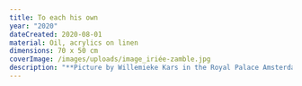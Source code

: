 ```yaml
---
title: To each his own
year: "2020"
dateCreated: 2020-08-01
material: Oil, acrylics on linen
dimensions: 70 x 50 cm
coverImage: /images/uploads/image_iriée-zamble.jpg
description: "**Picture by Willemieke Kars in the Royal Palace Amsterdam**"
---
```

